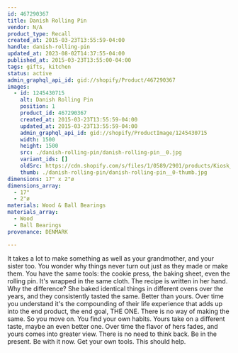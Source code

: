 ```yaml
---
id: 467290367
title: Danish Rolling Pin
vendor: N/A
product_type: Recall
created_at: 2015-03-23T13:55:59-04:00
handle: danish-rolling-pin
updated_at: 2023-08-02T14:37:55-04:00
published_at: 2015-03-23T13:55:00-04:00
tags: gifts, kitchen
status: active
admin_graphql_api_id: gid://shopify/Product/467290367
images:
  - id: 1245430715
    alt: Danish Rolling Pin
    position: 1
    product_id: 467290367
    created_at: 2015-03-23T13:55:59-04:00
    updated_at: 2015-03-23T13:55:59-04:00
    admin_graphql_api_id: gid://shopify/ProductImage/1245430715
    width: 1500
    height: 1500
    src: ./danish-rolling-pin/danish-rolling-pin__0.jpg
    variant_ids: []
    oldSrc: https://cdn.shopify.com/s/files/1/0589/2901/products/Kiosk_2014_09_670.jpeg?v=1427133359
    thumb: ./danish-rolling-pin/danish-rolling-pin__0-thumb.jpg
dimensions: 17" x 2"ø
dimensions_array:
  - 17"
  - 2"ø
materials: Wood & Ball Bearings
materials_array:
  - Wood
  - Ball Bearings
provenance: DENMARK

---
```


It takes a lot to make something as well as your grandmother, and your sister too. You wonder why things never turn out just as they made or make them. You have the same tools: the cookie press, the baking sheet, even the rolling pin. It's wrapped in the same cloth. The recipe is written in her hand. Why the difference? She baked identical things in different ovens over the years, and they consistently tasted the same. Better than yours. Over time you understand it's the compounding of their life experience that adds up into the end product, the end goal, THE ONE. There is no way of making the same. So you move on. You find your own habits. Yours take on a different taste, maybe an even better one. Over time the flavor of hers fades, and yours comes into greater view. There is no need to think back. Be in the present. Be with it now. Get your own tools. This should help.